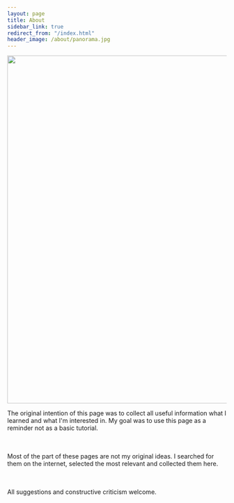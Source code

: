 ```yaml
---
layout: page
title: About
sidebar_link: true
redirect_from: "/index.html"
header_image: /about/panorama.jpg
---
```



<img src="{{site.url}}{{site.image_folder}}/about/bookshelves.jpg" width="800"/>


<p class="message">

The original intention of this page was to collect all useful information what I learned and what I'm interested in.
My goal was to use this page as a reminder not as a basic tutorial.

<br><br>
Most of the part of these pages are not my original ideas. 
I searched for them on the internet, selected the most relevant and collected them here.

<br><br>
All suggestions and constructive criticism welcome.

</p>
